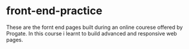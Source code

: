 # front-end-practice

These are the fornt end pages built during an online courese offered by Progate.
In this course i learnt to build advanced and responsive web pages.
